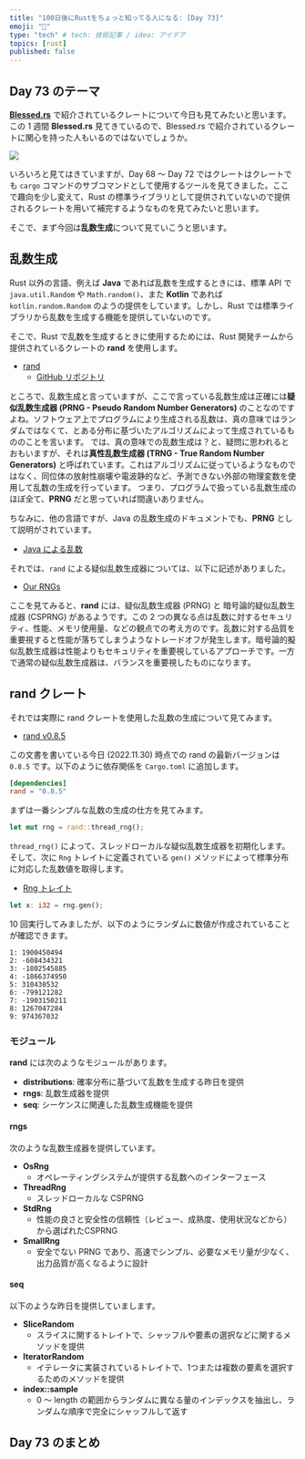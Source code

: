 ```yaml
---
title: "100日後にRustをちょっと知ってる人になる: [Day 73]"
emoji: "🦀"
type: "tech" # tech: 技術記事 / idea: アイデア
topics: [rust]
published: false
---
```

## Day 73 のテーマ

**[Blessed.rs](https://blessed.rs/crates)** で紹介されているクレートについて今日も見てみたいと思います。この 1 週間 **Blessed.rs** 見てきているので、Blessed.rs で紹介されているクレートに関心を持った人もいるのではないでしょうか。

![](https://storage.googleapis.com/zenn-user-upload/76cc64f215c6-20221129.png)

いろいろと見てはきていますが、Day 68 〜 Day 72 ではクレートはクレートでも `cargo` コマンドのサブコマンドとして使用するツールを見てきました。ここで趣向を少し変えて、Rust の標準ライブラリとして提供されていないので提供されるクレートを用いて補完するようなものを見てみたいと思います。

そこで、まず今回は**乱数生成**について見ていこうと思います。

## 乱数生成

Rust 以外の言語、例えば **Java** であれば乱数を生成するときには、標準 API で `java.util.Random` や `Math.random()`、また **Kotlin** であれば `kotlin.random.Random` のようの提供をしています。しかし、Rust では標準ライブラリから乱数を生成する機能を提供していないのです。

そこで、Rust で乱数を生成するときに使用するためには、Rust 開発チームから提供されているクレートの **rand** を使用します。

- [rand](https://docs.rs/rand/latest/rand/)
  - [GitHub リポジトリ](https://docs.rs/rand/latest/rand/)

ところで、乱数生成と言っていますが、ここで言っている乱数生成は正確には**疑似乱数生成器 (PRNG - Pseudo Random Number Generators)** のことなのですよね。ソフトウェア上でプログラムにより生成される乱数は、真の意味ではランダムではなくて、とある分布に基づいたアルゴリズムによって生成されているもののことを言います。
では、真の意味での乱数生成は？と、疑問に思われるとおもいますが、それは**真性乱数生成器 (TRNG - True Random Number Generators)** と呼ばれています。これはアルゴリズムに従っているようなものではなく、同位体の放射性崩壊や電波静的など、予測できない外部の物理変数を使用して乱数の生成を行っています。
つまり、プログラムで扱っている乱数生成のほぼ全て、**PRNG** だと思っていれば間違いありません。

ちなみに、他の言語ですが、Java の乱数生成のドキュメントでも、**PRNG** として説明がされています。

- [Java による乱数](https://docs.oracle.com/en/java/javase/17/core/pseudorandom-number-generators.html)

それでは、`rand` による疑似乱数生成器については、以下に記述がありました。

- [Our RNGs](https://rust-random.github.io/book/guide-seeding.html)

ここを見てみると、**rand** には、疑似乱数生成器 (PRNG) と 暗号論的疑似乱数生成器 (CSPRNG) があるようです。この 2 つの異なる点は乱数に対するセキュリティ、性能、メモリ使用量、などの観点での考え方のです。乱数に対する品質を重要視すると性能が落ちてしまうようなトレードオフが発生します。暗号論的擬似乱数生成器は性能よりもセキュリティを重要視しているアプローチです。一方で通常の疑似乱数生成器は、バランスを重要視したものになります。

## rand クレート

それでは実際に rand クレートを使用した乱数の生成について見てみます。

- [rand v0.8.5](https://crates.io/crates/rand/0.8.5)

この文書を書いている今日 (2022.11.30) 時点での rand の最新バージョンは `0.8.5` です。以下のように依存関係を `Cargo.toml` に追加します。

```toml
[dependencies]
rand = "0.8.5"
```

まずは一番シンプルな乱数の生成の仕方を見てみます。

```rust
let mut rng = rand::thread_rng();
```

`thread_rng()` によって、スレッドローカルな疑似乱数生成器を初期化します。そして、次に `Rng` トレイトに定義されている `gen()` メソッドによって標準分布に対応した乱数値を取得します。

- [Rng トレイト](https://docs.rs/rand/0.8.5/rand/trait.Rng.html)

```rust
let x: i32 = rng.gen();
```

10 回実行してみましたが、以下のようにランダムに数値が作成されていることが確認できます。

```shell
1: 1900450494
2: -608434321
3: -1802545885
4: -1866374950
5: 310430532
6: -799121282
7: -1903150211
8: 1267047284
9: 974367032
```

### モジュール

**rand** には次のようなモジュールがあります。

- **distributions**: 確率分布に基づいて乱数を生成する昨日を提供
- **rngs**: 乱数生成器を提供
- **seq**: シーケンスに関連した乱数生成機能を提供

#### rngs

次のような乱数生成器を提供しています。

- **OsRng**
  - オペレーティングシステムが提供する乱数へのインターフェース
- **ThreadRng**
  - スレッドローカルな CSPRNG
- **StdRng**
  - 性能の良さと安全性の信頼性（レビュー、成熟度、使用状況などから）から選ばれたCSPRNG
- **SmallRng**
  - 安全でない PRNG であり、高速でシンプル、必要なメモリ量が少なく、出力品質が高くなるように設計

#### seq

以下のような昨日を提供していまします。

- **SliceRandom**
  - スライスに関するトレイトで、シャッフルや要素の選択などに関するメソッドを提供
- **IteratorRandom**
  - イテレータに実装されているトレイトで、1つまたは複数の要素を選択するためのメソッドを提供
- **index::sample**
  - 0 〜 length の範囲からランダムに異なる量のインデックスを抽出し、ランダムな順序で完全にシャッフルして返す

## Day 73 のまとめ
 